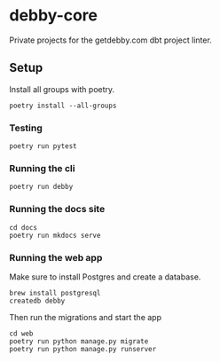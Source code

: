 # debby-core

Private projects for the getdebby.com dbt project linter.

## Setup

Install all groups with poetry.

```
poetry install --all-groups
```

### Testing

```
poetry run pytest
```

### Running the cli

```
poetry run debby
```

### Running the docs site

```
cd docs
poetry run mkdocs serve
```

### Running the web app

Make sure to install Postgres and create a database.

```
brew install postgresql
createdb debby
```

Then run the migrations and start the app

```
cd web
poetry run python manage.py migrate
poetry run python manage.py runserver
```

